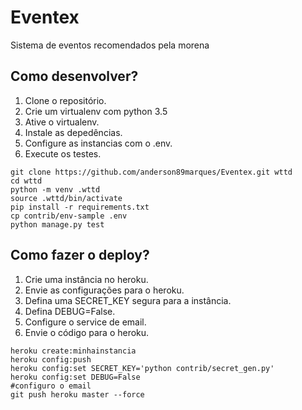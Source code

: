 # Eventex
Sistema de eventos recomendados pela morena

## Como desenvolver?

1. Clone o repositório.
2. Crie um virtualenv com python 3.5
3. Ative o virtualenv.
4. Instale as depedências.
5. Configure as instancias com o .env.
6. Execute os testes.

```console
git clone https://github.com/anderson89marques/Eventex.git wttd
cd wttd
python -m venv .wttd
source .wttd/bin/activate
pip install -r requirements.txt
cp contrib/env-sample .env
python manage.py test
```

## Como fazer o deploy?
1. Crie uma instância no heroku.
2. Envie as configurações para o heroku.
3. Defina uma SECRET_KEY segura para a instância.
4. Defina DEBUG=False.
5. Configure o service de email.
6. Envie o código para o heroku.

```console
heroku create:minhainstancia
heroku config:push
heroku config:set SECRET_KEY='python contrib/secret_gen.py'
heroku config:set DEBUG=False
#configuro o email
git push heroku master --force 
```